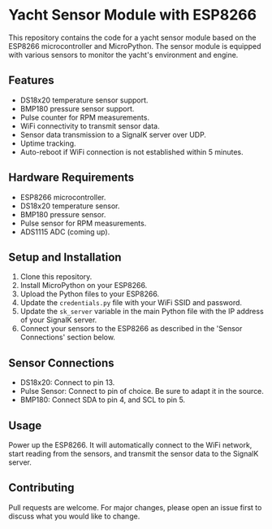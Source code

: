 # Yacht Sensor Module with ESP8266

This repository contains the code for a yacht sensor module based on the ESP8266 microcontroller and MicroPython. The sensor module is equipped with various sensors to monitor the yacht's environment and engine.

## Features

- DS18x20 temperature sensor support.
- BMP180 pressure sensor support.
- Pulse counter for RPM measurements.
- WiFi connectivity to transmit sensor data.
- Sensor data transmission to a SignalK server over UDP.
- Uptime tracking.
- Auto-reboot if WiFi connection is not established within 5 minutes.

## Hardware Requirements

- ESP8266 microcontroller.
- DS18x20 temperature sensor.
- BMP180 pressure sensor.
- Pulse sensor for RPM measurements.
- ADS1115 ADC (coming up).

## Setup and Installation

1. Clone this repository.
2. Install MicroPython on your ESP8266.
3. Upload the Python files to your ESP8266.
4. Update the `credentials.py` file with your WiFi SSID and password.
5. Update the `sk_server` variable in the main Python file with the IP address of your SignalK server.
6. Connect your sensors to the ESP8266 as described in the 'Sensor Connections' section below.

## Sensor Connections

- DS18x20: Connect to pin 13.
- Pulse Sensor: Connect to pin of choice. Be sure to adapt it in the source.
- BMP180: Connect SDA to pin 4, and SCL to pin 5.

## Usage

Power up the ESP8266. It will automatically connect to the WiFi network, start reading from the sensors, and transmit the sensor data to the SignalK server.

## Contributing

Pull requests are welcome. For major changes, please open an issue first to discuss what you would like to change.



